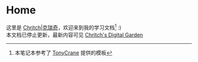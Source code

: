 # Home

这里是 [Chritch|克瑞奇](https://github.com/Zerokei)，欢迎来到我的学习文档[^1] :)  
本文档已停止更新，最新内容可见 [Chritch's Digital Garden](https://obsidian.zerokei.top/)


[^1]: 本笔记本参考了 [TonyCrane](https://github.com/TonyCrane) 提供的模板